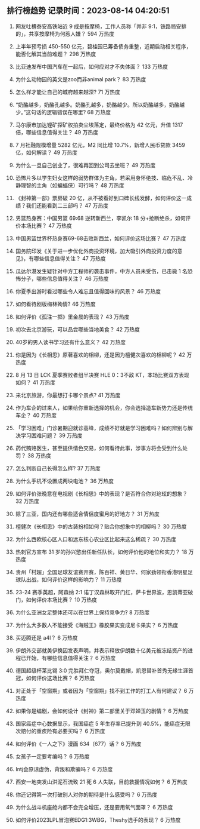 
## 排行榜趋势 记录时间：2023-08-14 04:20:51
  
  1. 网友吐槽泰安高铁站近 9 成是按摩椅，工作人员称「并非 9:1，铁路局安排的」，共享按摩椅为何惹人嫌？ 594 万热度
    
  2. 上半年预亏损 450-550 亿元，碧桂园已筹备债务重整，近期启动相关程序，能否化解其当前难题？ 298 万热度
    
  3. 比亚迪发布中国汽车在一起后，如何应对才不失体面？ 133 万热度
    
  4. 为什么动物园的英文是zoo而非animal park？ 83 万热度
    
  5. 怎么样才能让自己的城府越来越深? 71 万热度
    
  6. “奶酪越多，奶酪孔越多。奶酪孔越多，奶酪越少。所以奶酪越多，奶酪越少。”这句话的逻辑错误在哪里? 68 万热度
    
  7. 马尔康市加达锂矿探矿权拍卖尘埃落定，最终价格为 42 亿元，升值 1317 倍，哪些信息值得关注？ 49 万热度
    
  8. 7 月社融规模增量 5282 亿元，M2 同比增 10.7%，新增人民币贷款 3459 亿，如何解读？ 49 万热度
    
  9. 为什么一旦自己创业了，很难再回到公司去坐班？ 49 万热度
    
  10. 恐怖片多以学生妇女这样的弱势群体为主角，若采用身怀绝技、临危不乱、冷静理智的主角（如蝙蝠侠）可行吗？ 48 万热度
    
  11. 《封神第一部》票房破 20 亿，从不被看好到口碑长线发酵，如何评价这一成绩？我们还能看到二三部吗？ 47 万热度
    
  12. 男篮热身赛：中国男篮 69:68 逆转新西兰，李凯尔 18 分+抢断绝杀，如何评价本场比赛？ 47 万热度
    
  13. 中国男篮世界杯热身赛69-68击败新西兰，如何评价这场比赛？ 47 万热度
    
  14. 国务院印发《关于进一步优化外商投资环境，加大吸引外商投资力度的意见》，有哪些信息值得关注？ 47 万热度
    
  15. 瓜达尔港发生疑针对中方工程师的袭击事件，中方人员未受伤，已击毙 1 名恐怖分子，哪些信息值得关注？ 46 万热度
    
  16. 你夏季出游时看过哪些令人难忘且值得回味的风景？ 46 万热度
    
  17. 如何看待剧版梅林殉情? 46 万热度
    
  18. 如何评价《孤注一掷》里金晨的表现？ 43 万热度
    
  19. 初次去北京游玩，可以品尝哪些当地美食？ 42 万热度
    
  20. 40岁的男人读书学习还有什么意义？ 42 万热度
    
  21. 你是因为《长相思》原著喜欢的相柳，还是因为檀健次喜欢的相柳呢？ 42 万热度
    
  22. 8 月 13 日 LCK 夏季赛败者组半决赛 HLE 0：3不敌 KT，本场比赛双方表现如何？ 41 万热度
    
  23. 来北京旅游，你最想打卡哪个景点? 41 万热度
    
  24. 作为车企的过来人，如果给你重新选择的机会，你会选择造车新势力还是传统车企？ 40 万热度
    
  25. 「学习困难」门诊暑期迎就诊高峰，成绩不好就是学习困难吗？如何辨别与解决学习困难问题？ 39 万热度
    
  26. 药代贿赂医生，甚至提供情色交易，如何看待此事，涉事方将会受到什么处罚？ 38 万热度
    
  27. 怎么判断自己长得怎么样? 37 万热度
    
  28. 为什么手机不设置成两块电池？ 36 万热度
    
  29. 如何评价张晚意在电视剧《长相思》中的表现？是否符合你对玱玹的想象？ 32 万热度
    
  30. 除了三亚，国内还有哪些适合情侣度蜜月的好地方？ 31 万热度
    
  31. 檀健次《长相思》中的古装扮相如何？贴合你想象中的相柳吗？ 30 万热度
    
  32. 为什么西欧核心区人口和远东核心农业区比起来这么稀疏？ 30 万热度
    
  33. 热刺官方宣布 31 岁的孙兴慜出任新任队长，如何评价他的地位和实力？ 18 万热度
    
  34. 贵州「村超」全国足球友谊赛开赛，陈百祥、黄日华、何家劲领衔香港明星足球队出战，如何评价这样的影响力？ 11 万热度
    
  35. 23-24 赛季英超，阿森纳 2:1 诺丁汉森林取开门红，萨卡世界波，恩凯蒂亚破门，如何评价本场比赛？ 10 万热度
    
  36. 为什么亚洲女足整体还可以在世界上保持竞争力? 8 万热度
    
  37. 为什么大多数人不能接受《海贼王》橡胶果实变成尼卡果实？ 6 万热度
    
  38. 买迈腾还是 a4l？ 6 万热度
    
  39. 伊朗外交部就美伊换囚发表声明，并表示释放伊朗数十亿美元被冻结资产的进程已开始，有哪些信息值得关注？ 6 万热度
    
  40. 德国超级杯莱比锡 3:0 完胜拜仁夺冠，奥尔莫戴帽，凯恩替补首秀无缘生涯首冠，如何评价这场比赛？ 6 万热度
    
  41. 对正处于「空窗期」或者因为「空窗期」找不到工作的打工人有何建议？ 6 万热度
    
  42. 如果你是编剧，会如何设计《封神》第二部里关于邓婵玉的剧情？ 6 万热度
    
  43. 国家癌症中心数据显示，我国癌症 5 年生存率已提升到 40.5%，能癌症无限次赔付的重疾险有必要买吗？ 6 万热度
    
  44. 如何评价《一人之下》漫画 634（677）话？ 6 万热度
    
  45. 女孩子一定要考编吗？ 6 万热度
    
  46. Intj会原谅虚伪，背叛和欺骗吗？ 6 万热度
    
  47. 西安一地突发山洪泥石流致 21 死 6 人失联，目前救援情况如何？ 6 万热度
    
  48. 你还记得第一次打破别人对你的期待是什么感受吗？ 6 万热度
    
  49. 为什么战斗机座舱内都不会完全增压，还是要用氧气面罩？ 6 万热度
    
  50. 如何评价2023LPL冒泡赛EDG1:3WBG，Theshy选手的表现？ 6 万热度
    
